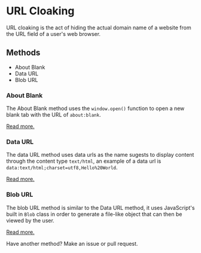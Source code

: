 # URL Cloaking

URL cloaking is the act of hiding the actual domain name of a website from the URL field of a user's web browser.

## Methods

- About Blank
- Data URL
- Blob URL

### About Blank

The About Blank method uses the `window.open()` function to open a new blank tab with the URL of `about:blank`. 

[Read more.](/about%20blank)

### Data URL

The data URL method uses data urls as the name sugests to display content through the content type `text/html`, an example of a data url is `data:text/html;charset=utf8,Hello%20World`.

[Read more.](/data)

### Blob URL

The blob URL method is similar to the Data URL method, it uses JavaScript's built in `Blob` class in order to generate a file-like object that can then be viewed by the user.

[Read more.](/blob)

Have another method? Make an issue or pull request.
